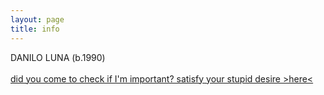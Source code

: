 ```yaml
---
layout: page
title: info
---
```

 
DANILO LUNA (b.1990) 
<br>
<br>
<a href="assets/DANILO-LUNA-CV.pdf" download="DANILO-LUNA-CV.pdf">did you come to check if I'm important? satisfy your stupid desire >here<</a>

